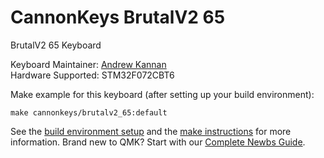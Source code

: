 # CannonKeys BrutalV2 65

BrutalV2 65 Keyboard

Keyboard Maintainer: [Andrew Kannan](https://github.com/awkannan)  
Hardware Supported: STM32F072CBT6  

Make example for this keyboard (after setting up your build environment):

    make cannonkeys/brutalv2_65:default

See the [build environment setup](https://docs.qmk.fm/#/getting_started_build_tools) and the [make instructions](https://docs.qmk.fm/#/getting_started_make_guide) for more information. Brand new to QMK? Start with our [Complete Newbs Guide](https://docs.qmk.fm/#/newbs).
